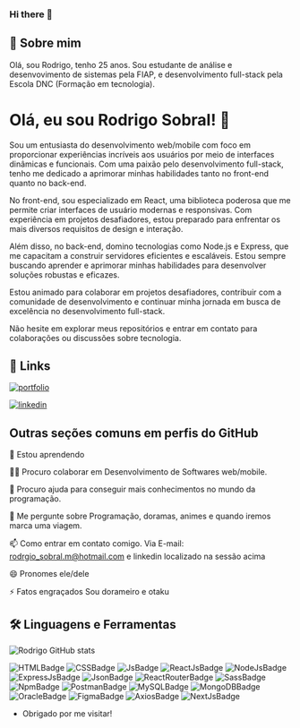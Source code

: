 ### Hi there 👋


## 🚀 Sobre mim
Olá, sou Rodrigo, tenho 25 anos.
Sou estudante de análise e desenvovimento de sistemas pela FIAP, e desenvolvimento full-stack pela Escola DNC (Formação em tecnologia).


# Olá, eu sou Rodrigo Sobral! 👋

Sou um entusiasta do desenvolvimento web/mobile com foco em proporcionar experiências incríveis aos usuários por meio de interfaces dinâmicas e funcionais. Com uma paixão pelo desenvolvimento full-stack, tenho me dedicado a aprimorar minhas habilidades tanto no front-end quanto no back-end.

No front-end, sou especializado em React, uma biblioteca poderosa que me permite criar interfaces de usuário modernas e responsivas. Com experiência em projetos desafiadores, estou preparado para enfrentar os mais diversos requisitos de design e interação.

Além disso, no back-end, domino tecnologias como Node.js e Express, que me capacitam a construir servidores eficientes e escaláveis. Estou sempre buscando aprender e aprimorar minhas habilidades para desenvolver soluções robustas e eficazes.

Estou animado para colaborar em projetos desafiadores, contribuir com a comunidade de desenvolvimento e continuar minha jornada em busca de excelência no desenvolvimento full-stack.

Não hesite em explorar meus repositórios e entrar em contato para colaborações ou discussões sobre tecnologia.

## 🔗 Links
[![portfolio](https://img.shields.io/badge/my_portfolio-000?style=for-the-badge&logo=ko-fi&logoColor=white)]()

[![linkedin](https://img.shields.io/badge/linkedin-0A66C2?style=for-the-badge&logo=linkedin&logoColor=white)](https://www.linkedin.com/in/rodrigo-sobral-294b17192/)


## Outras seções comuns em perfis do GitHub
🧠 Estou aprendendo 

👯‍♀️ Procuro colaborar em Desenvolvimento de Softwares web/mobile.

🤔 Procuro ajuda para conseguir mais conhecimentos no mundo da programação.

💬 Me pergunte sobre Programação, doramas, animes e quando iremos marca uma viagem.

📫 Como entrar em contato comigo. Via E-mail: rodrgio_sobral.m@hotmail.com e linkedin localizado na sessão acima

😄 Pronomes ele/dele

⚡️ Fatos engraçados Sou dorameiro e otaku 
## 🛠 Linguagens e Ferramentas

![Rodrigo GitHub stats](https://github-readme-stats.vercel.app/api?username=RodrigoSobralM&theme=ambient_gradient&show_icons=true)

![HTMLBadge](https://img.shields.io/badge/HTML5-E34F26?style=for-the-badge&logo=html5&logoColor=white) ![CSSBadge](https://img.shields.io/badge/CSS3-1572B6?style=for-the-badge&logo=css3&logoColor=white) ![JsBadge](https://img.shields.io/badge/JavaScript-323330?style=for-the-badge&logo=javascript&logoColor=F7DF1E) ![ReactJsBadge](https://img.shields.io/badge/React-20232A?style=for-the-badge&logo=react&logoColor=61DAFB) ![NodeJsBadge](https://img.shields.io/badge/Node%20js-339933?style=for-the-badge&logo=nodedotjs&logoColor=white) ![ExpressJsBadge](https://img.shields.io/badge/Express%20js-000000?style=for-the-badge&logo=express&logoColor=white) ![JsonBadge](https://img.shields.io/badge/json-5E5C5C?style=for-the-badge&logo=json&logoColor=white) ![ReactRouterBadge](https://img.shields.io/badge/React_Router-CA4245?style=for-the-badge&logo=react-router&logoColor=white) ![SassBadge](https://img.shields.io/badge/Sass-CC6699?style=for-the-badge&logo=sass&logoColor=white) ![NpmBadge](https://img.shields.io/badge/npm-CB3837?style=for-the-badge&logo=npm&logoColor=white) ![PostmanBadge](https://img.shields.io/badge/Postman-FF6C37?style=for-the-badge&logo=Postman&logoColor=white) ![MySQLBadge](https://img.shields.io/badge/MySQL-005C84?style=for-the-badge&logo=mysql&logoColor=white) ![MongoDBBadge](https://img.shields.io/badge/MongoDB-4EA94B?style=for-the-badge&logo=mongodb&logoColor=white) ![OracleBadge](https://img.shields.io/badge/Oracle-F80000?style=for-the-badge&logo=Oracle&logoColor=white) ![FigmaBadge](https://img.shields.io/badge/Figma-F24E1E?style=for-the-badge&logo=figma&logoColor=white) ![AxiosBadge](https://img.shields.io/badge/axios-671ddf?&style=for-the-badge&logo=axios&logoColor=white) ![NextJsBadge](https://img.shields.io/badge/next%20js-000000?style=for-the-badge&logo=nextdotjs&logoColor=white)


- Obrigado por me visitar!
